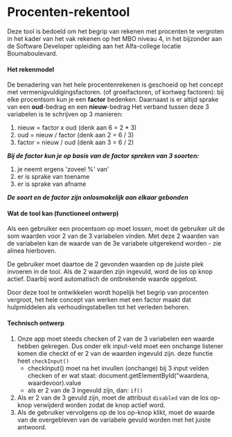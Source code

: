 # Procenten-rekentool

Deze tool is bedoeld om het begrip van rekenen met procenten te vergroten in het kader van het vak rekenen op het MBO niveau 4, in het bijzonder
aan de Software Developer opleiding aan het Alfa-college locatie Boumaboulevard.

#### Het rekenmodel 

De benadering van het hele procentenrekenen is geschoeid op het concept met vermenigvuldigingsfactoren. (of groeifactoren, of kortweg factoren):
bij elke procentsom kun je een **factor** bedenken. 
Daarnaast is er altijd sprake van een **oud**-bedrag en een **nieuw**-bedrag
Het verband tussen deze 3 variabelen is te schrijven op 3 manieren:

1. nieuw = factor x oud (denk aan 6 = 2 * 3)
2. oud = nieuw / factor (denk aan 2 = 6 / 3)
3. factor = nieuw / oud (denk aan 3 = 6 / 2)

***Bij de factor kun je op basis van de factor spreken van 3 soorten:*** 

1. je neemt ergens 'zoveel %' van'
2. er is sprake van toename 
3. er is sprake van afname 

***De soort en de factor zijn onlosmakelijk aan elkaar gebonden***

#### Wat de tool kan (functioneel ontwerp)

Als een gebruiker een procentsom op moet lossen, moet de gebruiker uit de som waarden voor  2 van de 3 variabelen vinden. Met deze 2 waarden van de variabelen kan de waarde van de 3e
variabele uitgerekend worden - zie alinea hierboven. 

De gebruiker moet daartoe de 2 gevonden waarden op de juiste plek invoeren in de tool. Als de 2 waarden zijn ingevuld, word de los op knop actief.
Daarbij word automatisch de ontbrekende waarde opgelost. 

Door deze tool te ontwikkelen wordt hopelijk het begrip van procenten vergroot, het hele concept van werken met een factor maakt dat hulpmiddelen 
als verhoudingstabellen tot het verleden behoren.

#### Technisch ontwerp

1. Onze app moet steeds checken of 2 van de 3 variabelen een waarde hebben gekregen. Dus onder elk input-veld moet een onchange listener komen die checkt of er 2 van de waarden ingevuld zijn. 
deze functie heet `checkInput()`
   - checkInput() moet na het invullen (onchange) bij 3 input velden checken of er wat staat: document.getElementById("waardena, waardevoor).value
   - als er 2 van de 3 ingevuld zijn, dan:
   `if()`
2. Als er 2 van de 3 gevuld zijn, moet de attribuut `disabled` van de los op-knop verwijderd worden zodat de knop actief word.
3. Als de gebruiker vervolgens op de los op-knop klikt, moet de waarde van de overgebleven van de variabele gevuld worden met het juiste antwoord. 